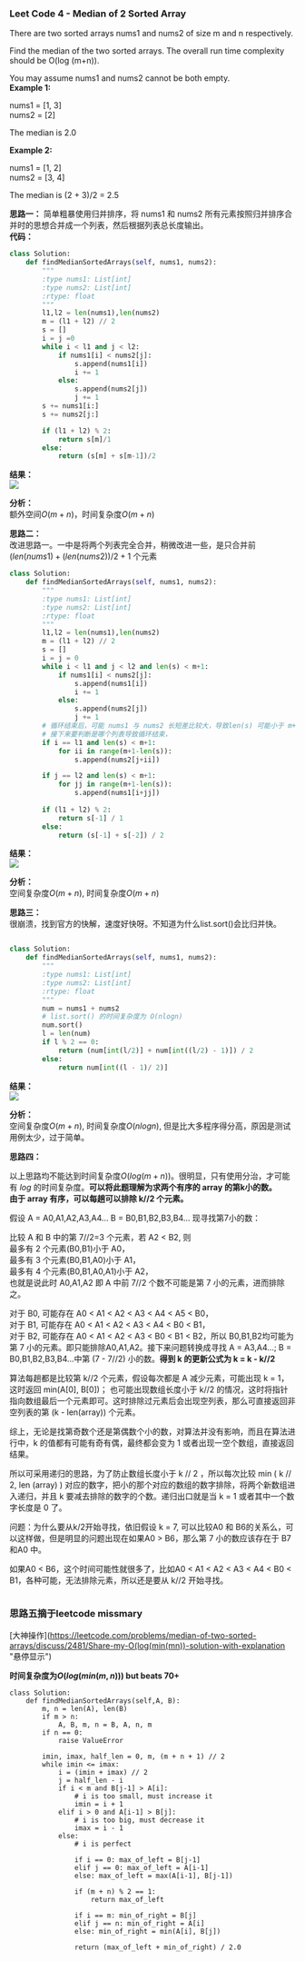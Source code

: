 ### Leet Code 4 - Median of 2 Sorted Array

There are two sorted arrays nums1 and nums2 of size m and n respectively.  

Find the median of the two sorted arrays. The overall run time complexity should be O(log (m+n)).  

You may assume nums1 and nums2 cannot be both empty.  
**Example 1:**  

nums1 = [1, 3]  
nums2 = [2]  

The median is 2.0  

**Example 2:**  

nums1 = [1, 2]  
nums2 = [3, 4]  

The median is (2 + 3)/2 = 2.5  

**思路一：**
简单粗暴使用归并排序，将 nums1 和 nums2 所有元素按照归并排序合并时的思想合并成一个列表，然后根据列表总长度输出。  
**代码：**  
```Python
class Solution:
    def findMedianSortedArrays(self, nums1, nums2):
        """
        :type nums1: List[int]
        :type nums2: List[int]
        :rtype: float
        """
        l1,l2 = len(nums1),len(nums2)
        m = (l1 + l2) // 2
        s = []
        i = j =0
        while i < l1 and j < l2:
            if nums1[i] < nums2[j]:
                s.append(nums1[i])
                i += 1
            else:
                s.append(nums2[j])
                j += 1
        s += nums1[i:]
        s += nums2[j:]

        if (l1 + l2) % 2:
            return s[m]/1
        else:
            return (s[m] + s[m-1])/2
```
**结果：**  
![](./img/leetcode4_res_1.png)  
  
**分析：**  
额外空间$O(m+n)$，时间复杂度$O(m+n)$

**思路二：**  
改进思路一。一中是将两个列表完全合并，稍微改进一些，是只合并前 $(len(nums1) + (len(nums2)) / 2 + 1$ 个元素  

```Python
class Solution:
    def findMedianSortedArrays(self, nums1, nums2):
        """
        :type nums1: List[int]
        :type nums2: List[int]
        :rtype: float
        """
        l1,l2 = len(nums1),len(nums2)
        m = (l1 + l2) // 2
        s = []
        i = j = 0
        while i < l1 and j < l2 and len(s) < m+1:
            if nums1[i] < nums2[j]:
                s.append(nums1[i])
                i += 1
            else:
                s.append(nums2[j])
                j += 1
        # 循环结束后，可能 nums1 与 nums2 长短差比较大，导致len(s) 可能小于 m+1
        # 接下来要判断是哪个列表导致循环结束，
        if i == l1 and len(s) < m+1:
            for ii in range(m+1-len(s)):
                s.append(nums2[j+ii])

        if j == l2 and len(s) < m+1:
            for jj in range(m+1-len(s)):
                s.append(nums1[i+jj])
                
        if (l1 + l2) % 2:
            return s[-1] / 1
        else:
            return (s[-1] + s[-2]) / 2
```
**结果：**    
![](./img/leetcode4_res_2.png)  
  
**分析：**  
空间复杂度$O(m+n)$, 时间复杂度$O(m+n)$
  
**思路三：**  
很崩溃，找到官方的快解，速度好快呀。不知道为什么list.sort()会比归并快。  

```Python

class Solution:
    def findMedianSortedArrays(self, nums1, nums2):
        """
        :type nums1: List[int]
        :type nums2: List[int]
        :rtype: float
        """
        num = nums1 + nums2
        # list.sort() 的时间复杂度为 O(nlogn)
        num.sort()
        l = len(num)
        if l % 2 == 0:
            return (num[int(l/2)] + num[int((l/2) - 1)]) / 2
        else:
            return num[int((l - 1)/ 2)]
```
**结果：**  
![](./img/leetcode4_res_3.png)  
  
**分析：**  
空间复杂度$O(m+n)$, 时间复杂度$O(nlogn)$, 但是比大多程序得分高，原因是测试用例太少，过于简单。  
  
**思路四：**  

以上思路均不能达到时间复杂度$O(log(m+n))$。很明显，只有使用分治，才可能有 $log$ 的时间复杂度。**可以将此题理解为求两个有序的 array 的第k小的数。  
由于 array 有序，可以每趟可以排除 k//2 个元素。**  
  
假设 A = A0,A1,A2,A3,A4... B = B0,B1,B2,B3,B4...  现寻找第7小的数：  
  
比较 A 和 B 中的第 7//2=3 个元素，若 A2 < B2, 则  
最多有 2 个元素(B0,B1)小于 A0，  
最多有 3 个元素(B0,B1,A0)小于 A1，  
最多有 4 个元素(B0,B1,A0,A1)小于 A2，  
也就是说此时 A0,A1,A2 即 A 中前 7//2 个数不可能是第 7 小的元素，进而排除之。  
  
对于 B0, 可能存在 A0 < A1 < A2 < A3 < A4 < A5 < B0，  
对于 B1, 可能存在 A0 < A1 < A2 < A3 < A4 < B0 < B1，  
对于 B2, 可能存在 A0 < A1 < A2 < A3 < B0 < B1 < B2，所以 B0,B1,B2均可能为第 7 小的元素。即只能排除A0,A1,A2。接下来问题转换成寻找 A = A3,A4...; B = B0,B1,B2,B3,B4...中第 (7 - 7//2) 小的数。**得到 k 的更新公式为 k = k - k//2**  
  
算法每趟都是比较第 k//2 个元素，假设每次都是 A 减少元素，可能出现 k = 1，这时返回 min(A[0], B[0])； 也可能出现数组长度小于 k//2 的情况，这时将指针指向数组最后一个元素即可。这时排除过元素后会出现空列表，那么可直接返回非空列表的第 (k - len(array)) 个元素。  
  
综上，无论是找第奇数个还是第偶数个小的数，对算法并没有影响，而且在算法进行中，k 的值都有可能有奇有偶，最终都会变为 1 或者出现一空个数组，直接返回结果。  
  
所以可采用递归的思路，为了防止数组长度小于 k // 2 ，所以每次比较 min ( k // 2, len (array) ) 对应的数字，把小的那个对应的数组的数字排除，将两个新数组进入递归，并且 k 要减去排除的数字的个数。递归出口就是当 k = 1 或者其中一个数字长度是 0 了。  
  
问题：为什么要从k/2开始寻找，依旧假设 k = 7, 可以比较A0 和 B6的关系么，可以这样做，但是明显的问题出现在如果A0 > B6，那么第 7 小的数应该存在于 B7 和A0 中。
  
如果A0 < B6，这个时间可能性就很多了，比如A0 < A1 < A2 < A3 < A4 < B0 < B1，各种可能，无法排除元素，所以还是要从 k//2 开始寻找。  
  
```Python


```





  
  
### 思路五摘于leetcode missmary  


[大神操作](https://leetcode.com/problems/median-of-two-sorted-arrays/discuss/2481/Share-my-O(log(min(mn))-solution-with-explanation "悬停显示")  

**时间复杂度为$O(log(min(m,n)))$ but beats 70+**
```Python3
class Solution:
    def findMedianSortedArrays(self,A, B):
        m, n = len(A), len(B)
        if m > n:
            A, B, m, n = B, A, n, m
        if n == 0:
            raise ValueError

        imin, imax, half_len = 0, m, (m + n + 1) // 2
        while imin <= imax:
            i = (imin + imax) // 2
            j = half_len - i
            if i < m and B[j-1] > A[i]:
                # i is too small, must increase it
                imin = i + 1
            elif i > 0 and A[i-1] > B[j]:
                # i is too big, must decrease it
                imax = i - 1
            else:
                # i is perfect

                if i == 0: max_of_left = B[j-1]
                elif j == 0: max_of_left = A[i-1]
                else: max_of_left = max(A[i-1], B[j-1])

                if (m + n) % 2 == 1:
                    return max_of_left

                if i == m: min_of_right = B[j]
                elif j == n: min_of_right = A[i]
                else: min_of_right = min(A[i], B[j])

                return (max_of_left + min_of_right) / 2.0
```
